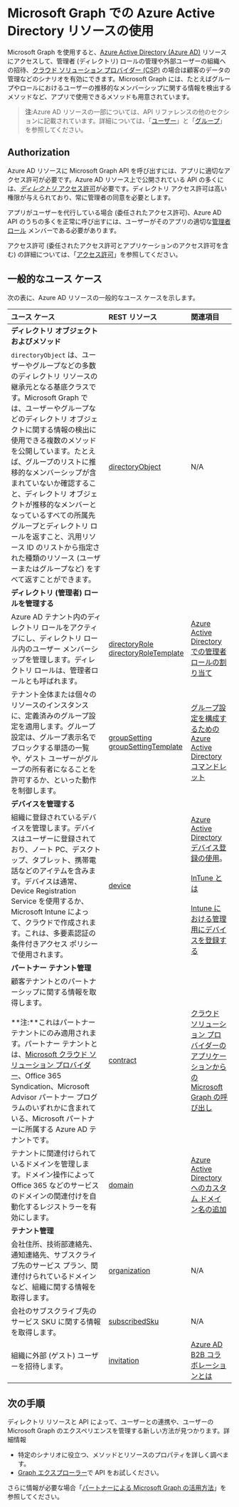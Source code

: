# <a name="working-with-azure-active-directory-resources-in-microsoft-graph"></a>Microsoft Graph での Azure Active Directory リソースの使用

Microsoft Graph を使用すると、[Azure Active Directory (Azure AD)](https://docs.microsoft.com/azure/active-directory/active-directory-whatis) リソースにアクセスして、管理者 (ディレクトリ) ロールの管理や外部ユーザーの組織への招待、[クラウド ソリューション プロバイダー (CSP)](https://partner.microsoft.com/cloud-solution-provider) の場合は顧客のデータの管理などのシナリオを有効にできます。Microsoft Graph には、たとえばグループやロールにおけるユーザーの推移的なメンバーシップに関する情報を検出するメソッドなど、アプリで使用できるメソッドも用意されています。 

> **注**:Azure AD リソースの一部については、API リファレンスの他のセクションに記載されています。詳細については、「[ユーザー](users.md)」と「[グループ](group.md)」を参照してください。


## <a name="authorization"></a>Authorization
 
Azure AD リソースに Microsoft Graph API を呼び出すには、アプリに適切なアクセス許可が必要です。Azure AD リソース上で公開されている API の多くには、[_ディレクトリ_ アクセス許可](../../../concepts/permissions_reference.md#directory-permissions)が必要です。ディレクトリ アクセス許可は高い権限が与えられており、常に管理者の同意を必要とします。 

アプリがユーザーを代行している場合 (委任されたアクセス許可)、Azure AD API のうちの多くを正常に呼び出すには、ユーザーがそのアプリの適切な[管理者ロール](https://docs.microsoft.com/azure/active-directory/active-directory-assign-admin-roles) メンバーである必要があります。

アクセス許可 (委任されたアクセス許可とアプリケーションのアクセス許可を含む) の詳細については、「[アクセス許可](../../../concepts/permissions_reference.md)」を参照してください。 

## <a name="common-use-cases"></a>一般的なユース ケース 

次の表に、Azure AD リソースの一般的なユース ケースを示します。

| **ユース ケース**        | **REST リソース** | **関連項目** |
|:---------------|:--------|:----------|
| **ディレクトリ オブジェクトおよびメソッド** | | |
| `directoryObject` は、ユーザーやグループなどの多数のディレクトリ リソースの継承元となる基底クラスです。Microsoft Graph では、ユーザーやグループなどのディレクトリ オブジェクトに関する情報の検出に使用できる複数のメソッドを公開しています。たとえば、グループのリストに推移的なメンバーシップが含まれていないか確認すること、ディレクトリ オブジェクトが推移的なメンバーとなっているすべての所属先グループとディレクトリ ロールを返すこと、汎用リソース ID のリストから指定された種類のリソース (ユーザーまたはグループなど) をすべて返すことができます。 | [directoryObject](../resources/directoryobject.md) | N/A |
| **ディレクトリ (管理者) ロールを管理する** | | |
| Azure AD テナント内のディレクトリ ロールをアクティブにし、ディレクトリ ロール内のユーザー メンバーシップを管理します。ディレクトリ ロールは、管理者ロールとも呼ばれます。 | [directoryRole](../resources/directoryrole.md) <br/>[directoryRoleTemplate](../resources/directoryroletemplate.md) | [Azure Active Directory での管理者ロールの割り当て](https://docs.microsoft.com/azure/active-directory/active-directory-assign-admin-roles) |
| テナント全体または個々のリソースのインスタンスに、定義済みのグループ設定を適用します。グループ設定は、グループ表示名でブロックする単語の一覧や、ゲスト ユーザーがグループの所有者になることを許可するか、といった動作を制御します。 | [groupSetting](../resources/groupsetting.md) <br/>[groupSettingTemplate](../resources/groupsettingtemplate.md)| [グループ設定を構成するための Azure Active Directory コマンドレット](https://docs.microsoft.com/azure/active-directory/active-directory-accessmanagement-groups-settings-cmdlets)|
| **デバイスを管理する** | | |
| 組織に登録されているデバイスを管理します。デバイスはユーザーに登録されており、ノート PC、デスクトップ、タブレット、携帯電話などのアイテムを含みます。デバイスは通常、Device Registration Service を使用するか、Microsoft Intune によって、クラウドで作成されます。これは、多要素認証の条件付きアクセス ポリシーで使用されます。 | [device](../resources/device.md) | [Azure Active Directory デバイス登録の使用](https://docs.microsoft.com/azure/active-directory/active-directory-device-registration-overview)。<br/><br/>[InTune とは](https://docs.microsoft.com/intune-classic/understand-explore/introduction-to-microsoft-intune)<br/><br/>[Intune における管理用にデバイスを登録する](https://docs.microsoft.com/intune-classic/deploy-use/enroll-devices-in-microsoft-intune) |
| **パートナー テナント管理** | | |
| 顧客テナントとのパートナーシップに関する情報を取得します。<br/><br/>**注:**これはパートナー テナントにのみ適用されます。パートナー テナントとは、[Microsoft クラウド ソリューション プロバイダー](https://partnercenter.microsoft.com/partner/programs)、Office 365 Syndication、Microsoft Advisor パートナー プログラムのいずれかに含まれている、Microsoft パートナーに所属する Azure AD テナントです。 | [contract](../resources/contract.md) | [クラウド ソリューション プロバイダーのアプリケーションからの Microsoft Graph の呼び出し](../../../concepts/auth_cloudsolutionprovider.md) |
| テナントに関連付けられているドメインを管理します。ドメイン操作によって Office 365 などのサービスのドメインの関連付けを自動化するレジストラーを有効にします。 | [domain](../resources/domain.md) | [Azure Active Directory へのカスタム ドメイン名の追加](https://docs.microsoft.com/azure/active-directory/active-directory-domains-add-azure-portal) |
| **テナント管理** | | |
| 会社住所、技術部連絡先、通知連絡先、サブスクライブ先のサービス プラン、関連付けられているドメインなど、組織に関する情報を取得します。 | [organization](../resources/organization.md) | N/A |
| 会社のサブスクライブ先のサービス SKU に関する情報を取得します。 | [subscribedSku](../resources/subscribedsku.md) | N/A |
| 組織に外部 (ゲスト) ユーザーを招待します。 | [invitation](../resources/invitation.md) | [Azure AD B2B コラボレーションとは](https://docs.microsoft.com/azure/active-directory/active-directory-b2b-what-is-azure-ad-b2b) |

## <a name="next-steps"></a>次の手順
ディレクトリ リソースと API によって、ユーザーとの連携や、ユーザーの Microsoft Graph のエクスペリエンスを管理する新しい方法が見つかります。詳細情報 

- 特定のシナリオに役立つ、メソッドとリソースのプロパティを詳しく調べます。
- [Graph エクスプローラー](https://developer.microsoft.com/graph/graph-explorer)で API をお試しください。

さらに情報が必要な場合「[パートナーによる Microsoft Graph の活用方法](https://developer.microsoft.com/graph/graph/examples#partners)」を参照してください。


